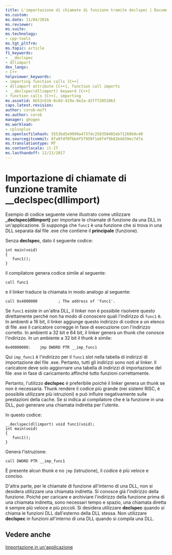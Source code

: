 ```yaml
---
title: L'importazione di chiamate di funzione tramite declspec | Documenti Microsoft
ms.custom: 
ms.date: 11/04/2016
ms.reviewer: 
ms.suite: 
ms.technology:
- cpp-tools
ms.tgt_pltfrm: 
ms.topic: article
f1_keywords:
- __declspec
- dllimport
dev_langs:
- C++
helpviewer_keywords:
- importing function calls [C++]
- dllimport attribute [C++], function call imports
- __declspec(dllimport) keyword [C++]
- function calls [C++], importing
ms.assetid: 6b53c616-0c6d-419a-8e2a-d2fff20510b3
caps.latest.revision: 
author: corob-msft
ms.author: corob
manager: ghogen
ms.workload:
- cplusplus
ms.openlocfilehash: 5553bd5e9999a4737dc258358402eb71269b9c40
ms.sourcegitcommit: 8fa8fdf0fbb4f57950f1e8f4f9b81b4d39ec7d7a
ms.translationtype: MT
ms.contentlocale: it-IT
ms.lasthandoff: 12/21/2017
---
```

# <a name="importing-function-calls-using-declspecdllimport"></a>Importazione di chiamate di funzione tramite __declspec(dllimport)
Esempio di codice seguente viene illustrato come utilizzare **_declspec(dllimport)** per importare le chiamate di funzione da una DLL in un'applicazione. Si supponga che `func1` è una funzione che si trova in una DLL separata dal file .exe che contiene il **principale** (funzione).  
  
 Senza **declspec**, dato il seguente codice:  
  
```  
int main(void)   
{  
   func1();  
}  
```  
  
 il compilatore genera codice simile al seguente:  
  
```  
call func1  
```  
  
 e il linker traduce la chiamata in modo analogo al seguente:  
  
```  
call 0x4000000         ; The address of 'func1'.  
```  
  
 Se `func1` esiste in un'altra DLL, il linker non è possibile risolvere questo direttamente perché non ha modo di conoscere quali l'indirizzo di `func1` è. In ambienti a 16 bit, il linker aggiunge questo indirizzo di codice a un elenco di file .exe il caricatore corregge in fase di esecuzione con l'indirizzo corretto. In ambienti a 32 bit e 64 bit, il linker genera un thunk che conosce l'indirizzo. In un ambiente a 32 bit il thunk è simile:  
  
```  
0x40000000:    jmp DWORD PTR __imp_func1  
```  
  
 Qui `imp_func1` è l'indirizzo per il `func1` slot nella tabella di indirizzi di importazione del file .exe. Pertanto, tutti gli indirizzi sono noti al linker. Il caricatore deve solo aggiornare una tabella di indirizzi di importazione del file .exe in fase di caricamento affinché tutto funzioni correttamente.  
  
 Pertanto, l'utilizzo **declspec** è preferibile poiché il linker genera un thunk se non è necessaria. Thunk rendere il codice più grande (nei sistemi RISC, è possibile utilizzare più istruzioni) e può influire negativamente sulle prestazioni della cache. Se si indica al compilatore che è la funzione in una DLL, può generare una chiamata indiretta per l'utente.  
  
 In questo codice:  
  
```  
__declspec(dllimport) void func1(void);  
int main(void)   
{  
   func1();  
}  
```  
  
 Genera l'istruzione:  
  
```  
call DWORD PTR __imp_func1  
```  
  
 È presente alcun thunk e no `jmp` (istruzione), il codice è più veloce e conciso.  
  
 D'altra parte, per le chiamate di funzione all'interno di una DLL, non si desidera utilizzare una chiamata indiretta. Si conosce già l'indirizzo della funzione. Poiché per caricare e archiviare l'indirizzo della funzione prima di una chiamata indiretta, sono necessari tempo e spazio, una chiamata diretta è sempre più veloce e più piccoli. Si desidera utilizzare **declspec** quando si chiama le funzioni DLL dall'esterno della DLL stessa. Non utilizzare **declspec** in funzioni all'interno di una DLL quando si compila una DLL.  
  
## <a name="see-also"></a>Vedere anche  
 [Importazione in un'applicazione](../build/importing-into-an-application.md)